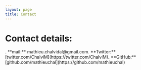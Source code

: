 ```yaml
---
layout: page
title: Contact
---
```


<h1>Contact details:</h1>. 
**mail:** mathieu.chalvidal@gmail.com. 
**Twitter:** [twitter.com/ChalviM](https://twitter.com/ChalviM). 
**GitHub:** [github.com/mathieuchal](https://github.com/mathieuchal)
